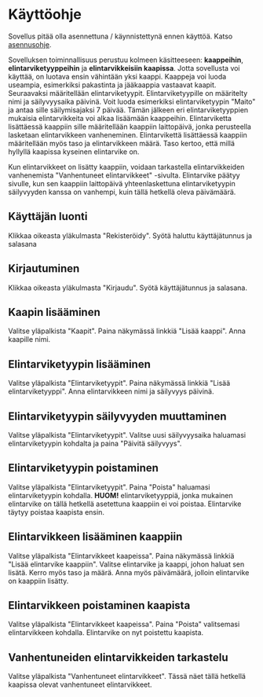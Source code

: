 # Käyttöohje
Sovellus pitää olla asennettuna / käynnistettynä ennen käyttöä. Katso [asennusohje](asennusohje.md).

Sovelluksen toiminnallisuus perustuu kolmeen käsitteeseen: __kaappeihin__, __elintarviketyyppeihin__ ja __elintarvikkeisiin kaapissa__. Jotta sovellusta voi käyttää, on luotava ensin vähintään yksi kaappi. Kaappeja voi luoda useampia, esimerkiksi pakastinta ja jääkaappia vastaavat kaapit. Seuraavaksi määritellään elintarviketyypit. Elintarviketyypille on määritelty nimi ja säilyvyysaika päivinä. Voit luoda esimerkiksi elintarviketyypin "Maito" ja antaa sille säilymisajaksi 7 päivää. Tämän jälkeen eri elintarviketyyppien mukaisia elintarvikkeita voi alkaa lisäämään kaappeihin. Elintarviketta lisättäessä kaappiin sille määritellään kaappiin laittopäivä, jonka perusteella lasketaan elintarvikkeen vanheneminen. Elintarvikettä lisättäessä kaappiin määritellään myös taso ja elintarvikkeen määrä. Taso kertoo, että millä hyllyllä kaapissa kyseinen elintarvike on.

Kun elintarvikkeet on lisätty kaappiin, voidaan tarkastella elintarvikkeiden vanhenemista "Vanhentuneet elintarvikkeet" -sivulta. Elintarvike päätyy sivulle, kun sen kaappiin laittopäivä yhteenlaskettuna elintarviketyypin säilyvyyden kanssa on vanhempi, kuin tällä hetkellä oleva päivämäärä.  

## Käyttäjän luonti
Klikkaa oikeasta yläkulmasta "Rekisteröidy". Syötä haluttu käyttäjätunnus ja salasana

## Kirjautuminen
Klikkaa oikeasta yläkulmasta "Kirjaudu". Syötä käyttäjätunnus ja salasana.

## Kaapin lisääminen
Valitse yläpalkista "Kaapit". Paina näkymässä linkkiä "Lisää kaappi". Anna kaapille nimi. 

## Elintarviketyypin lisääminen
Valitse yläpalkista "Elintarviketyypit". Paina näkymässä linkkiä "Lisää elintarviketyyppi". Anna elintarvikkeen nimi ja
säilyvyys päivinä.

## Elintarviketyypin säilyvyyden muuttaminen
Valitse yläpalkista "Elintarviketyypit". Valitse uusi säilyvyysaika haluamasi elintarviketyypin kohdalta ja paina "Päivitä säilyvyys". 

## Elintarviketyypin poistaminen
Valitse yläpalkista "Elintarviketyypit". Paina "Poista" haluamasi elintarviketyypin kohdalla. __HUOM!__ elintarviketyyppiä, jonka mukainen elintarvike on tällä hetkellä asetettuna kaappiin ei voi poistaa. Elintarvike täytyy poistaa kaapista ensin.

## Elintarvikkeen lisääminen kaappiin
Valitse yläpalkista "Elintarvikkeet kaapeissa". Paina näkymässä linkkiä "Lisää elintarvike kaappiin". 
Valitse elintarvike ja kaappi, johon haluat sen lisätä. Kerro myös taso ja määrä. Anna myös päivämäärä, jolloin
elintarvike on kaappiin lisätty. 

## Elintarvikkeen poistaminen kaapista
Valitse yläpalkista "Elintarvikkeet kaapeissa". Paina "Poista" valitsemasi elintarvikkeen kohdalla. Elintarvike on nyt poistettu kaapista. 

## Vanhentuneiden elintarvikkeiden tarkastelu
Valitse yläpalkista "Vanhentuneet elintarvikkeet". Tässä näet tällä hetkellä kaapissa olevat vanhentuneet elintarvikkeet.
